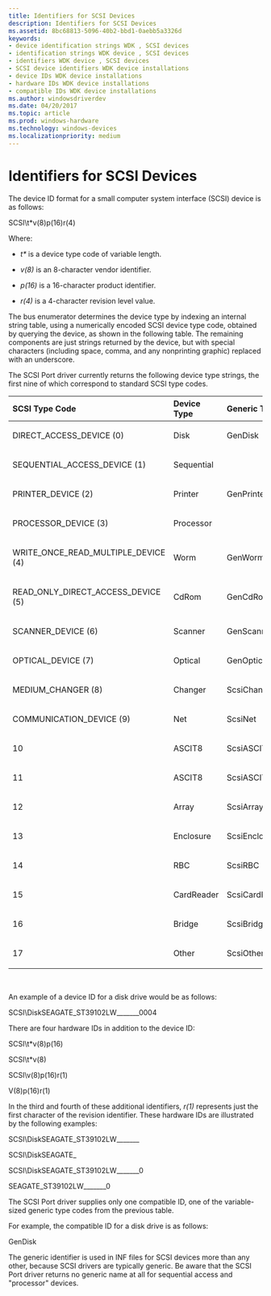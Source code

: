 ```yaml
---
title: Identifiers for SCSI Devices
description: Identifiers for SCSI Devices
ms.assetid: 8bc68813-5096-40b2-bbd1-0aebb5a3326d
keywords:
- device identification strings WDK , SCSI devices
- identification strings WDK device , SCSI devices
- identifiers WDK device , SCSI devices
- SCSI device identifiers WDK device installations
- device IDs WDK device installations
- hardware IDs WDK device installations
- compatible IDs WDK device installations
ms.author: windowsdriverdev
ms.date: 04/20/2017
ms.topic: article
ms.prod: windows-hardware
ms.technology: windows-devices
ms.localizationpriority: medium
---
```


# Identifiers for SCSI Devices





The device ID format for a small computer system interface (SCSI) device is as follows:

SCSI\\t\*v(8)p(16)r(4)

Where:

-   *t\** is a device type code of variable length.

-   *v(8)* is an 8-character vendor identifier.

-   *p(16)* is a 16-character product identifier.

-   *r(4)* is a 4-character revision level value.

The bus enumerator determines the device type by indexing an internal string table, using a numerically encoded SCSI device type code, obtained by querying the device, as shown in the following table. The remaining components are just strings returned by the device, but with special characters (including space, comma, and any nonprinting graphic) replaced with an underscore.

The SCSI Port driver currently returns the following device type strings, the first nine of which correspond to standard SCSI type codes.

<table>
<colgroup>
<col width="25%" />
<col width="25%" />
<col width="25%" />
<col width="25%" />
</colgroup>
<thead>
<tr class="header">
<th align="left">SCSI Type Code</th>
<th align="left">Device Type</th>
<th align="left">Generic Type</th>
<th align="left">Peripheral ID</th>
</tr>
</thead>
<tbody>
<tr class="odd">
<td align="left"><p>DIRECT_ACCESS_DEVICE (0)</p></td>
<td align="left"><p>Disk</p></td>
<td align="left"><p>GenDisk</p></td>
<td align="left"><p>DiskPeripheral</p></td>
</tr>
<tr class="even">
<td align="left"><p>SEQUENTIAL_ACCESS_DEVICE (1)</p></td>
<td align="left"><p>Sequential</p></td>
<td align="left"></td>
<td align="left"><p>TapePeripheral</p></td>
</tr>
<tr class="odd">
<td align="left"><p>PRINTER_DEVICE (2)</p></td>
<td align="left"><p>Printer</p></td>
<td align="left"><p>GenPrinter</p></td>
<td align="left"><p>PrinterPeripheral</p></td>
</tr>
<tr class="even">
<td align="left"><p>PROCESSOR_DEVICE (3)</p></td>
<td align="left"><p>Processor</p></td>
<td align="left"></td>
<td align="left"><p>OtherPeripheral</p></td>
</tr>
<tr class="odd">
<td align="left"><p>WRITE_ONCE_READ_MULTIPLE_DEVICE (4)</p></td>
<td align="left"><p>Worm</p></td>
<td align="left"><p>GenWorm</p></td>
<td align="left"><p>WormPeripheral</p></td>
</tr>
<tr class="even">
<td align="left"><p>READ_ONLY_DIRECT_ACCESS_DEVICE (5)</p></td>
<td align="left"><p>CdRom</p></td>
<td align="left"><p>GenCdRom</p></td>
<td align="left"><p>CdRomPeripheral</p></td>
</tr>
<tr class="odd">
<td align="left"><p>SCANNER_DEVICE (6)</p></td>
<td align="left"><p>Scanner</p></td>
<td align="left"><p>GenScanner</p></td>
<td align="left"><p>ScannerPeripheral</p></td>
</tr>
<tr class="even">
<td align="left"><p>OPTICAL_DEVICE (7)</p></td>
<td align="left"><p>Optical</p></td>
<td align="left"><p>GenOptical</p></td>
<td align="left"><p>OpticalDiskPeripheral</p></td>
</tr>
<tr class="odd">
<td align="left"><p>MEDIUM_CHANGER (8)</p></td>
<td align="left"><p>Changer</p></td>
<td align="left"><p>ScsiChanger</p></td>
<td align="left"><p>MediumChangerPeripheral</p></td>
</tr>
<tr class="even">
<td align="left"><p>COMMUNICATION_DEVICE (9)</p></td>
<td align="left"><p>Net</p></td>
<td align="left"><p>ScsiNet</p></td>
<td align="left"><p>CommunicationsPeripheral</p></td>
</tr>
<tr class="odd">
<td align="left"><p>10</p></td>
<td align="left"><p>ASCIT8</p></td>
<td align="left"><p>ScsiASCIT8</p></td>
<td align="left"><p>ASCPrePressGraphicsPeripheral</p></td>
</tr>
<tr class="even">
<td align="left"><p>11</p></td>
<td align="left"><p>ASCIT8</p></td>
<td align="left"><p>ScsiASCIT8</p></td>
<td align="left"><p>ASCPrePressGraphicsPeripheral</p></td>
</tr>
<tr class="odd">
<td align="left"><p>12</p></td>
<td align="left"><p>Array</p></td>
<td align="left"><p>ScsiArray</p></td>
<td align="left"><p>ArrayPeripheral</p></td>
</tr>
<tr class="even">
<td align="left"><p>13</p></td>
<td align="left"><p>Enclosure</p></td>
<td align="left"><p>ScsiEnclosure</p></td>
<td align="left"><p>EnclosurePeripheral</p></td>
</tr>
<tr class="odd">
<td align="left"><p>14</p></td>
<td align="left"><p>RBC</p></td>
<td align="left"><p>ScsiRBC</p></td>
<td align="left"><p>RBCPeripheral</p></td>
</tr>
<tr class="even">
<td align="left"><p>15</p></td>
<td align="left"><p>CardReader</p></td>
<td align="left"><p>ScsiCardReader</p></td>
<td align="left"><p>CardReaderPeripheral</p></td>
</tr>
<tr class="odd">
<td align="left"><p>16</p></td>
<td align="left"><p>Bridge</p></td>
<td align="left"><p>ScsiBridge</p></td>
<td align="left"><p>BridgePeripheral</p></td>
</tr>
<tr class="even">
<td align="left"><p>17</p></td>
<td align="left"><p>Other</p></td>
<td align="left"><p>ScsiOther</p></td>
<td align="left"><p>OtherPeripheral</p></td>
</tr>
</tbody>
</table>

 

An example of a device ID for a disk drive would be as follows:

SCSI\\DiskSEAGATE_ST39102LW_______0004

There are four hardware IDs in addition to the device ID:

SCSI\\t\*v(8)p(16)

SCSI\\t\*v(8)

SCSI\\v(8)p(16)r(1)

V(8)p(16)r(1)

In the third and fourth of these additional identifiers, *r(1)* represents just the first character of the revision identifier. These hardware IDs are illustrated by the following examples:

SCSI\\DiskSEAGATE_ST39102LW_______

SCSI\\DiskSEAGATE_

SCSI\\DiskSEAGATE_ST39102LW_______0

SEAGATE_ST39102LW_______0

The SCSI Port driver supplies only one compatible ID, one of the variable-sized generic type codes from the previous table.

For example, the compatible ID for a disk drive is as follows:

GenDisk

The generic identifier is used in INF files for SCSI devices more than any other, because SCSI drivers are typically generic. Be aware that the SCSI Port driver returns no generic name at all for sequential access and "processor" devices.

 

 





